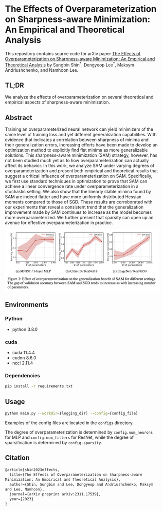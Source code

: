 # The Effects of Overparameterization on Sharpness-aware Minimization: An Empirical and Theoretical Analysis

This repository contains source code for arXiv paper [The Effects of Overparameterization on Sharpness-aware Minimization: An Empirical and Theoretical Analysis](https://arxiv.org/abs/2311.17539) by Sungbin Shin<sup>&ast;</sup>, Dongyeop Lee<sup>&ast;</sup>, Maksym Andriushchenko, and Namhoon Lee.

## TL;DR

We analyze the effects of overparameterization on several theoretical and empirical aspects of sharpness-aware minimization.

## Abstract

Training an overparameterized neural network can yield minimizers of the same level of training loss and yet different generalization capabilities. With evidence that indicates a correlation between sharpness of minima and their generalization errors, increasing efforts have been made to develop an optimization method to explicitly find flat minima as more generalizable solutions. This sharpness-aware minimization (SAM) strategy, however, has not been studied much yet as to how overparameterization can actually affect its behavior. In this work, we analyze SAM under varying degrees of overparameterization and present both empirical and theoretical results that suggest a critical influence of overparameterization on SAM. Specifically, we first use standard techniques in optimization to prove that SAM can achieve a linear convergence rate under overparameterization in a stochastic setting. We also show that the linearly stable minima found by SAM are indeed flatter and have more uniformly distributed Hessian moments compared to those of SGD. These results are corroborated with our experiments that reveal a consistent trend that the generalization improvement made by SAM continues to increase as the model becomes more overparameterized. We further present that sparsity can open up an avenue for effective overparameterization in practice.

![fig](./figures/main.png)

## Environments

### Python
- python 3.8.0

### cuda
- cuda 11.4.4
- cudnn 8.6.0
- nccl 2.11.4

### Dependencies
```bash
pip install -r requirements.txt
```

## Usage
```bash
python main.py --workdir={logging_dir} --config={config_file}
```

Examples of the config files are located in the `configs` directory.

The degree of overparameterization is determined by `config.num_neurons` for MLP and `config.num_filters` for ResNet, while the degree of sparsification is determined by `config.sparsity`.

## Citation
```
@article{shin2023effects,
  title={The Effects of Overparameterization on Sharpness-aware Minimization: An Empirical and Theoretical Analysis},
  author={Shin, Sungbin and Lee, Dongyeop and Andriushchenko, Maksym and Lee, Namhoon},
  journal={arXiv preprint arXiv:2311.17539},
  year={2023}
}
```